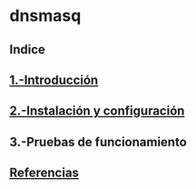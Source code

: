 # dnsmasq
## Indice
## [1.-Introducción](https://github.com/crisog20/dnsmasq/blob/main/1.-Introducci%C3%B3n.md)
## [2.-Instalación y configuración](https://github.com/crisog20/dnsmasq/blob/main/2.-Instalaci%C3%B3n%20y%20configuraci%C3%B3n.md)
## 3.-Pruebas de funcionamiento
## [Referencias](https://github.com/crisog20/dnsmasq/blob/main/Referencias.md)
